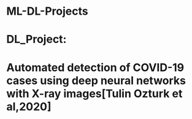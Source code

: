 # ML-DL-Projects
# DL_Project:
# Automated detection of COVID-19 cases using deep neural networks with X-ray images[Tulin Ozturk et al,2020]
